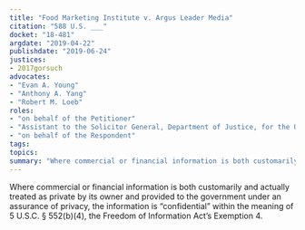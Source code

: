 ```yaml
---
title: "Food Marketing Institute v. Argus Leader Media"
citation: "588 U.S. ___"
docket: "18-481"
argdate: "2019-04-22"
publishdate: "2019-06-24"
justices:
- 2017gorsuch
advocates:
- "Evan A. Young"
- "Anthony A. Yang"
- "Robert M. Loeb"
roles:
- "on behalf of the Petitioner"
- "Assistant to the Solicitor General, Department of Justice, for the United States, as amicus curiae, supporting the Petitioner"
- "on behalf of the Respondent"
tags:
topics:
summary: "Where commercial or financial information is both customarily and actually treated as private by its owner and provided to the government under an assurance of privacy, the information is “confidential” within the meaning of 5 U.S.C. § 552(b)(4), the Freedom of Information Act’s Exemption 4."
---
```

Where commercial or financial information is both customarily and actually treated as private by its owner and provided to the government under an assurance of privacy, the information is “confidential” within the meaning of 5 U.S.C. § 552(b)(4), the Freedom of Information Act’s Exemption 4.